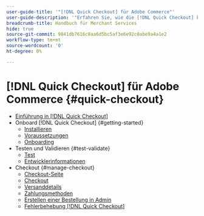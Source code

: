 ```yaml
---
user-guide-title: '"[!DNL Quick Checkout] für Adobe Commerce"'
user-guide-description: '"Erfahren Sie, wie die [!DNL Quick Checkout] kann von Ihrer Adobe Commerce-Instanz profitieren und zeigen, wie Sie die Erweiterung erfolgreich integrieren und einrichten können."'
breadcrumb-title: Handbuch für Merchant Services
hide: true
source-git-commit: 9841db7616c8aa6d5bc5af3e6e92c0abe9a4a1e2
workflow-type: tm+mt
source-wordcount: '0'
ht-degree: 0%

---
```



# [!DNL Quick Checkout] für Adobe Commerce {#quick-checkout}

- [Einführung in [!DNL Quick Checkout]](overview.md)
- Onboard [!DNL Quick Checkout] {#getting-started}
   - [Installieren](install.md)
   - [Voraussetzungen](prerequisites.md)
   - [Onboarding](onboarding.md)
- Testen und Validieren {#test-validate}
   - [Test](testing.md)
   - [Entwicklerinformationen](developer.md)
- Checkout {#manage-checkout}
   - [Checkout-Seite](checkout-page.md)
   - [Checkout](checkout-flow.md)
   - [Versanddetails](shipping-details.md)
   - [Zahlungsmethoden](payment-methods.md)
   - [Erstellen einer Bestellung in Admin](create-order-admin.md)
   - [Fehlerbehebung [!DNL Quick Checkout]](troubleshooting.md)
